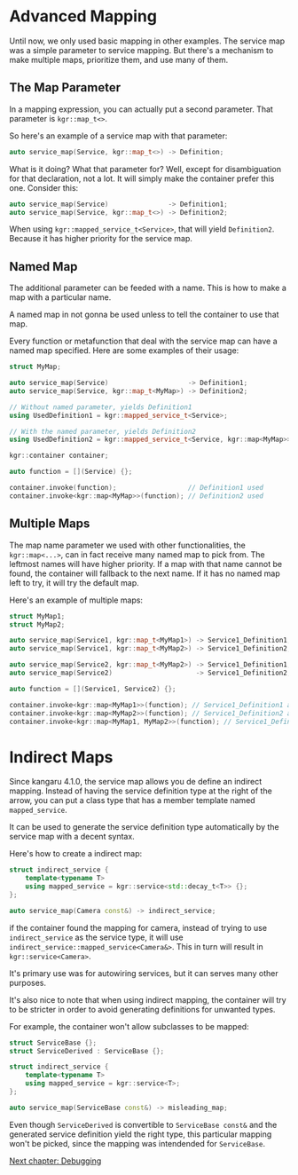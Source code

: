 Advanced Mapping
================

Until now, we only used basic mapping in other examples. The service map was a simple parameter to service mapping.
But there's a mechanism to make multiple maps, prioritize them, and use many of them.

## The Map Parameter

In a mapping expression, you can actually put a second parameter. That parameter is `kgr::map_t<>`.

So here's an example of a service map with that parameter:

```c++
auto service_map(Service, kgr::map_t<>) -> Definition;
```

What is it doing? What that parameter for? Well, except for disambiguation for that declaration, not a lot.
It will simply make the container prefer this one. Consider this:

```c++
auto service_map(Service)               -> Definition1;
auto service_map(Service, kgr::map_t<>) -> Definition2;
```

When using `kgr::mapped_service_t<Service>`, that will yield `Definition2`. Because it has higher priority for the service map.

## Named Map

The additional parameter can be feeded with a name. This is how to make a map with a particular name.

A named map in not gonna be used unless to tell the container to use that map.

Every function or metafunction that deal with the service map can have a named map specified. Here are some examples of their usage:

```c++
struct MyMap;

auto service_map(Service)                    -> Definition1;
auto service_map(Service, kgr::map_t<MyMap>) -> Definition2;

// Without named parameter, yields Definition1
using UsedDefinition1 = kgr::mapped_service_t<Service>;

// With the named parameter, yields Definition2
using UsedDefinition2 = kgr::mapped_service_t<Service, kgr::map<MyMap>>;

kgr::container container;

auto function = [](Service) {};

container.invoke(function);                  // Definition1 used
container.invoke<kgr::map<MyMap>>(function); // Definition2 used
```

## Multiple Maps

The map name parameter we used with other functionalities, the `kgr::map<...>`, can in fact receive many named map to pick from.
The leftmost names will have higher priority. If a map with that name cannot be found, the container will fallback to the next name.
If it has no named map left to try, it will try the default map.

Here's an example of multiple maps:

```c++
struct MyMap1;
struct MyMap2;

auto service_map(Service1, kgr::map_t<MyMap1>) -> Service1_Definition1;
auto service_map(Service1, kgr::map_t<MyMap2>) -> Service1_Definition2;

auto service_map(Service2, kgr::map_t<MyMap2>) -> Service1_Definition1;
auto service_map(Service2)                     -> Service1_Definition2;

auto function = [](Service1, Service2) {};

container.invoke<kgr::map<MyMap1>>(function); // Service1_Definition1 and Service1_Definition2 used
container.invoke<kgr::map<MyMap2>>(function); // Service1_Definition2 and Service1_Definition2 used
container.invoke<kgr::map<MyMap1, MyMap2>>(function); // Service1_Definition1 and Service1_Definition1 used
```

# Indirect Maps

Since kangaru 4.1.0, the service map allows you de define an indirect mapping.
Instead of having the service definition type at the right of the arrow, you can put a class type that has a member template named `mapped_service`.

It can be used to generate the service definition type automatically by the service map with a decent syntax.

Here's how to create a indirect map:

```c++
struct indirect_service {
    template<typename T>
    using mapped_service = kgr::service<std::decay_t<T>> {};
};

auto service_map(Camera const&) -> indirect_service;
```

if the container found the mapping for camera, instead of trying to use `indirect_service` as the service type,
it will use `indirect_service::mapped_service<Camera&>`. This in turn will result in `kgr::service<Camera>`.

It's primary use was for autowiring services, but it can serves many other purposes.

It's also nice to note that when using indirect mapping, the container will try to be stricter in order to avoid generating definitions for unwanted types.

For example, the container won't allow subclasses to be mapped:

```c++
struct ServiceBase {};
struct ServiceDerived : ServiceBase {};

struct indirect_service {
    template<typename T>
    using mapped_service = kgr::service<T>;
};

auto service_map(ServiceBase const&) -> misleading_map;
```

Even though `ServiceDerived` is convertible to `ServiceBase const&` and the generated service definition yield the right type,
this particular mapping won't be picked, since the mapping was intendended for `ServiceBase`.

[Next chapter: Debugging](section11_debug.md)
